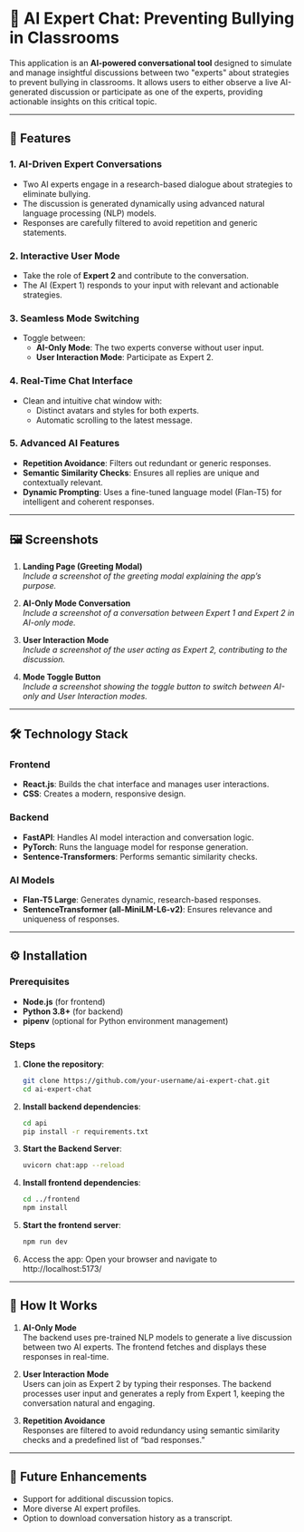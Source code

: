 # 🧠 AI Expert Chat: Preventing Bullying in Classrooms

This application is an **AI-powered conversational tool** designed to simulate and manage insightful discussions between two "experts" about strategies to prevent bullying in classrooms. It allows users to either observe a live AI-generated discussion or participate as one of the experts, providing actionable insights on this critical topic.

---

## 🚀 Features

### 1. **AI-Driven Expert Conversations**
   - Two AI experts engage in a research-based dialogue about strategies to eliminate bullying.
   - The discussion is generated dynamically using advanced natural language processing (NLP) models.
   - Responses are carefully filtered to avoid repetition and generic statements.

### 2. **Interactive User Mode**
   - Take the role of **Expert 2** and contribute to the conversation.
   - The AI (Expert 1) responds to your input with relevant and actionable strategies.

### 3. **Seamless Mode Switching**
   - Toggle between:
     - **AI-Only Mode**: The two experts converse without user input.
     - **User Interaction Mode**: Participate as Expert 2.

### 4. **Real-Time Chat Interface**
   - Clean and intuitive chat window with:
     - Distinct avatars and styles for both experts.
     - Automatic scrolling to the latest message.

### 5. **Advanced AI Features**
   - **Repetition Avoidance**: Filters out redundant or generic responses.
   - **Semantic Similarity Checks**: Ensures all replies are unique and contextually relevant.
   - **Dynamic Prompting**: Uses a fine-tuned language model (Flan-T5) for intelligent and coherent responses.

---

## 🖼️ Screenshots

1. **Landing Page (Greeting Modal)**  
   *Include a screenshot of the greeting modal explaining the app’s purpose.*

2. **AI-Only Mode Conversation**  
   *Include a screenshot of a conversation between Expert 1 and Expert 2 in AI-only mode.*

3. **User Interaction Mode**  
   *Include a screenshot of the user acting as Expert 2, contributing to the discussion.*

4. **Mode Toggle Button**  
   *Include a screenshot showing the toggle button to switch between AI-only and User Interaction modes.*

---

## 🛠️ Technology Stack

### **Frontend**
- **React.js**: Builds the chat interface and manages user interactions.
- **CSS**: Creates a modern, responsive design.

### **Backend**
- **FastAPI**: Handles AI model interaction and conversation logic.
- **PyTorch**: Runs the language model for response generation.
- **Sentence-Transformers**: Performs semantic similarity checks.

### **AI Models**
- **Flan-T5 Large**: Generates dynamic, research-based responses.
- **SentenceTransformer (all-MiniLM-L6-v2)**: Ensures relevance and uniqueness of responses.

---

## ⚙️ Installation

### Prerequisites
- **Node.js** (for frontend)
- **Python 3.8+** (for backend)
- **pipenv** (optional for Python environment management)

### Steps

1. **Clone the repository**:
   ```bash
   git clone https://github.com/your-username/ai-expert-chat.git
   cd ai-expert-chat
   ```
2. **Install backend dependencies**:
   ```bash
   cd api
   pip install -r requirements.txt
   ```
3. **Start the Backend Server**:
   ```bash
   uvicorn chat:app --reload
   ```
4. **Install frontend dependencies**:
   ```bash
   cd ../frontend
   npm install
   ```
5. **Start the frontend server**:
   ```bash
   npm run dev
   ```
6. Access the app:
Open your browser and navigate to http://localhost:5173/

---
## 🤖 How It Works

1. **AI-Only Mode**  
   The backend uses pre-trained NLP models to generate a live discussion between two AI experts. The frontend fetches and displays these responses in real-time.

2. **User Interaction Mode**  
   Users can join as Expert 2 by typing their responses. The backend processes user input and generates a reply from Expert 1, keeping the conversation natural and engaging.

3. **Repetition Avoidance**  
   Responses are filtered to avoid redundancy using semantic similarity checks and a predefined list of “bad responses.”

---

## 🧪 Future Enhancements

- Support for additional discussion topics.
- More diverse AI expert profiles.
- Option to download conversation history as a transcript.
